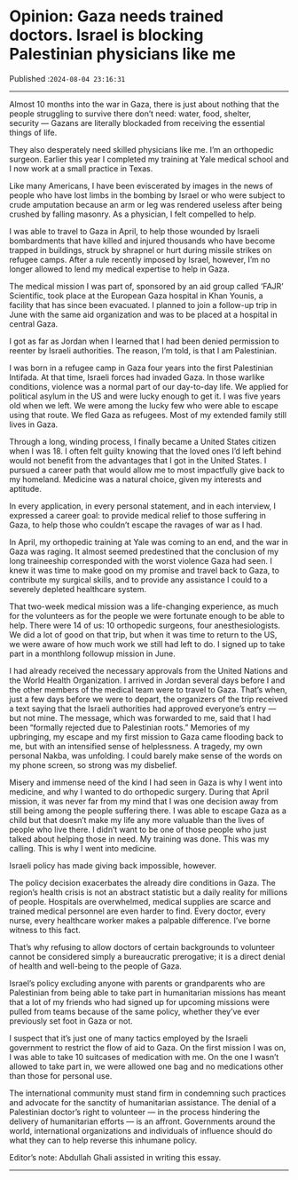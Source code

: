 # Opinion: Gaza needs trained doctors. Israel is blocking Palestinian physicians like me

Published :`2024-08-04 23:16:31`

---

Almost 10 months into the war in Gaza, there is just about nothing that the people struggling to survive there don’t need: water, food, shelter, security — Gazans are literally blockaded from receiving the essential things of life.

They also desperately need skilled physicians like me. I’m an orthopedic surgeon. Earlier this year I completed my training at Yale medical school and I now work at a small practice in Texas.

Like many Americans, I have been eviscerated by images in the news of people who have lost limbs in the bombing by Israel or who were subject to crude amputation because an arm or leg was rendered useless after being crushed by falling masonry. As a physician, I felt compelled to help.

I was able to travel to Gaza in April, to help those wounded by Israeli bombardments that have killed and injured thousands who have become trapped in buildings, struck by shrapnel or hurt during missile strikes on refugee camps. After a rule recently imposed by Israel, however, I’m no longer allowed to lend my medical expertise to help in Gaza.

The medical mission I was part of, sponsored by an aid group called ‘FAJR’ Scientific, took place at the European Gaza hospital in Khan Younis, a facility that has since been evacuated. I planned to join a follow-up trip in June with the same aid organization and was to be placed at a hospital in central Gaza.

I got as far as Jordan when I learned that I had been denied permission to reenter by Israeli authorities. The reason, I’m told, is that I am Palestinian.

I was born in a refugee camp in Gaza four years into the first Palestinian Intifada. At that time, Israeli forces had invaded Gaza. In those warlike conditions, violence was a normal part of our day-to-day life. We applied for political asylum in the US and were lucky enough to get it. I was five years old when we left. We were among the lucky few who were able to escape using that route. We fled Gaza as refugees. Most of my extended family still lives in Gaza.

Through a long, winding process, I finally became a United States citizen when I was 18. I often felt guilty knowing that the loved ones I’d left behind would not benefit from the advantages that I got in the United States. I pursued a career path that would allow me to most impactfully give back to my homeland. Medicine was a natural choice, given my interests and aptitude.

In every application, in every personal statement, and in each interview, I expressed a career goal: to provide medical relief to those suffering in Gaza, to help those who couldn’t escape the ravages of war as I had.

In April, my orthopedic training at Yale was coming to an end, and the war in Gaza was raging. It almost seemed predestined that the conclusion of my long traineeship corresponded with the worst violence Gaza had seen. I knew it was time to make good on my promise and travel back to Gaza, to contribute my surgical skills, and to provide any assistance I could to a severely depleted healthcare system.

That two-week medical mission was a life-changing experience, as much for the volunteers as for the people we were fortunate enough to be able to help. There were 14 of us: 10 orthopedic surgeons, four anesthesiologists. We did a lot of good on that trip, but when it was time to return to the US, we were aware of how much work we still had left to do. I signed up to take part in a monthlong followup mission in June.

I had already received the necessary approvals from the United Nations and the World Health Organization. I arrived in Jordan several days before I and the other members of the medical team were to travel to Gaza. That’s when, just a few days before we were to depart, the organizers of the trip received a text saying that the Israeli authorities had approved everyone’s entry — but not mine. The message, which was forwarded to me, said that I had been “formally rejected due to Palestinian roots.” Memories of my upbringing, my escape and my first mission to Gaza came flooding back to me, but with an intensified sense of helplessness. A tragedy, my own personal Nakba, was unfolding. I could barely make sense of the words on my phone screen, so strong was my disbelief.

Misery and immense need of the kind I had seen in Gaza is why I went into medicine, and why I wanted to do orthopedic surgery. During that April mission, it was never far from my mind that I was one decision away from still being among the people suffering there. I was able to escape Gaza as a child but that doesn’t make my life any more valuable than the lives of people who live there. I didn’t want to be one of those people who just talked about helping those in need. My training was done. This was my calling. This is why I went into medicine.

Israeli policy has made giving back impossible, however.

The policy decision exacerbates the already dire conditions in Gaza. The region’s health crisis is not an abstract statistic but a daily reality for millions of people. Hospitals are overwhelmed, medical supplies are scarce and trained medical personnel are even harder to find. Every doctor, every nurse, every healthcare worker makes a palpable difference. I’ve borne witness to this fact.

That’s why refusing to allow doctors of certain backgrounds to volunteer cannot be considered simply a bureaucratic prerogative; it is a direct denial of health and well-being to the people of Gaza.

Israel’s policy excluding anyone with parents or grandparents who are Palestinian from being able to take part in humanitarian missions has meant that a lot of my friends who had signed up for upcoming missions were pulled from teams because of the same policy, whether they’ve ever previously set foot in Gaza or not.

I suspect that it’s just one of many tactics employed by the Israeli government to restrict the flow of aid to Gaza. On the first mission I was on, I was able to take 10 suitcases of medication with me. On the one I wasn’t allowed to take part in, we were allowed one bag and no medications other than those for personal use.

The international community must stand firm in condemning such practices and advocate for the sanctity of humanitarian assistance. The denial of a Palestinian doctor’s right to volunteer — in the process hindering the delivery of humanitarian efforts — is an affront.  Governments around the world, international organizations and individuals of influence should do what they can to help reverse this inhumane policy.

Editor’s note: Abdullah Ghali assisted in writing this essay.

---

